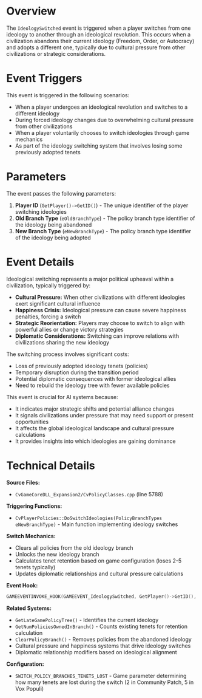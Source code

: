 # Overview

The `IdeologySwitched` event is triggered when a player switches from one ideology to another through an ideological revolution. This occurs when a civilization abandons their current ideology (Freedom, Order, or Autocracy) and adopts a different one, typically due to cultural pressure from other civilizations or strategic considerations.

# Event Triggers

This event is triggered in the following scenarios:

- When a player undergoes an ideological revolution and switches to a different ideology
- During forced ideology changes due to overwhelming cultural pressure from other civilizations
- When a player voluntarily chooses to switch ideologies through game mechanics
- As part of the ideology switching system that involves losing some previously adopted tenets

# Parameters

The event passes the following parameters:

1. **Player ID** (`GetPlayer()->GetID()`) - The unique identifier of the player switching ideologies
2. **Old Branch Type** (`eOldBranchType`) - The policy branch type identifier of the ideology being abandoned
3. **New Branch Type** (`eNewBranchType`) - The policy branch type identifier of the ideology being adopted

# Event Details

Ideological switching represents a major political upheaval within a civilization, typically triggered by:

- **Cultural Pressure:** When other civilizations with different ideologies exert significant cultural influence
- **Happiness Crisis:** Ideological pressure can cause severe happiness penalties, forcing a switch
- **Strategic Reorientation:** Players may choose to switch to align with powerful allies or change victory strategies
- **Diplomatic Considerations:** Switching can improve relations with civilizations sharing the new ideology

The switching process involves significant costs:
- Loss of previously adopted ideology tenets (policies)
- Temporary disruption during the transition period
- Potential diplomatic consequences with former ideological allies
- Need to rebuild the ideology tree with fewer available policies

This event is crucial for AI systems because:
- It indicates major strategic shifts and potential alliance changes
- It signals civilizations under pressure that may need support or present opportunities
- It affects the global ideological landscape and cultural pressure calculations
- It provides insights into which ideologies are gaining dominance

# Technical Details

**Source Files:**
- `CvGameCoreDLL_Expansion2/CvPolicyClasses.cpp` (line 5788)

**Triggering Functions:**
- `CvPlayerPolicies::DoSwitchIdeologies(PolicyBranchTypes eNewBranchType)` - Main function implementing ideology switches

**Switch Mechanics:**
- Clears all policies from the old ideology branch
- Unlocks the new ideology branch
- Calculates tenet retention based on game configuration (loses 2-5 tenets typically)
- Updates diplomatic relationships and cultural pressure calculations

**Event Hook:**
```cpp
GAMEEVENTINVOKE_HOOK(GAMEEVENT_IdeologySwitched, GetPlayer()->GetID(), eOldBranchType, eNewBranchType);
```

**Related Systems:**
- `GetLateGamePolicyTree()` - Identifies the current ideology
- `GetNumPoliciesOwnedInBranch()` - Counts existing tenets for retention calculation
- `ClearPolicyBranch()` - Removes policies from the abandoned ideology
- Cultural pressure and happiness systems that drive ideology switches
- Diplomatic relationship modifiers based on ideological alignment

**Configuration:**
- `SWITCH_POLICY_BRANCHES_TENETS_LOST` - Game parameter determining how many tenets are lost during the switch (2 in Community Patch, 5 in Vox Populi)